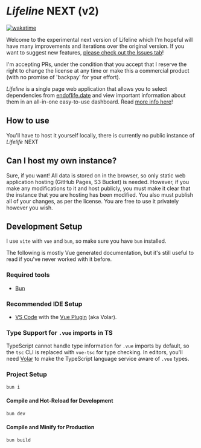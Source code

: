# _Lifeline_ NEXT (v2)

[![wakatime](https://wakatime.com/badge/user/604ea863-2306-4cbd-95b6-d2dbf642c915/project/3a60ba7d-55e3-47aa-87b7-f257f225ff3d.svg)](https://wakatime.com/badge/user/604ea863-2306-4cbd-95b6-d2dbf642c915/project/3a60ba7d-55e3-47aa-87b7-f257f225ff3d)

Welcome to the experimental next version of Lifeline which I'm hopeful will have many improvements and iterations over the original version. If you want to suggest new features, [please check out the Issues tab](https://github.com/the-wright-jamie/lifeline/issues)!

I'm accepting PRs, under the condition that you accept that I reserve the right to change the license at any time or make this a commercial product (with no promise of 'backpay' for your effort).

_Lifeline_ is a single page web application that allows you to select dependencies from [endoflife.date](https://endoflife.date/) and view important information about them in an all-in-one easy-to-use dashboard. Read [more info here](https://the-wright-jamie.dev/lifeline/#/about)!

## How to use

You'll have to host it yourself locally, there is currently no public instance of _Lifelife_ NEXT

## Can I host my own instance?

Sure, if you want! All data is stored on in the browser, so only static web application hosting (GitHub Pages, S3 Bucket) is needed. However, if you make any modifications to it and host publicly, you must make it clear that the instance that you are hosting has been modified. You also must publish all of your changes, as per the license. You are free to use it privately however you wish.

## Development Setup

I use `vite` with `vue` and `bun`, so make sure you have `bun` installed.

The following is mostly Vue generated documentation, but it's still useful to read if you've never worked with it before.

### Required tools

- [Bun](https://bun.sh/)

### Recommended IDE Setup

- [VS Code](https://code.visualstudio.com/) with the [Vue Plugin](https://marketplace.visualstudio.com/items?itemName=Vue.volar) (aka Volar).

### Type Support for `.vue` imports in TS

TypeScript cannot handle type information for `.vue` imports by default, so the `tsc` CLI is replaced with `vue-tsc` for type checking. In editors, you'll need [Volar](https://marketplace.visualstudio.com/items?itemName=Vue.volar) to make the TypeScript language service aware of `.vue` types.

<!--
### Customize configuration

See [Vite Configuration Reference](https://vitejs.dev/config/).
-->

### Project Setup

```sh
bun i
```

#### Compile and Hot-Reload for Development

```sh
bun dev
```

#### Compile and Minify for Production

```sh
bun build
```

<!--

#### Lint with [ESLint](https://eslint.org/)

```sh
bun lint
```
-->

